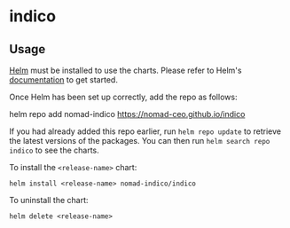 # indico


## Usage

[Helm](https://helm.sh) must be installed to use the charts.  Please refer to
Helm's [documentation](https://helm.sh/docs) to get started.

Once Helm has been set up correctly, add the repo as follows:

  helm repo add nomad-indico https://nomad-ceo.github.io/indico

If you had already added this repo earlier, run `helm repo update` to retrieve
the latest versions of the packages.  You can then run `helm search repo
indico` to see the charts.

To install the `<release-name>` chart:

    helm install <release-name> nomad-indico/indico

To uninstall the chart:

    helm delete <release-name>